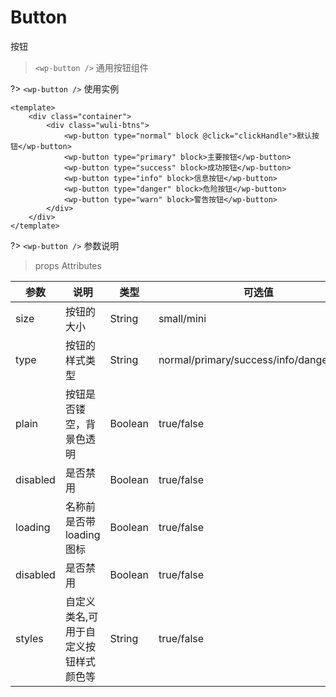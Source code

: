 # Button 

按钮

> `<wp-button />` 通用按钮组件

?> `<wp-button />` 使用实例
``` vue
<template>
    <div class="container">
        <div class="wuli-btns">
            <wp-button type="normal" block @click="clickHandle">默认按钮</wp-button>
            <wp-button type="primary" block>主要按钮</wp-button>
            <wp-button type="success" block>成功按钮</wp-button>
            <wp-button type="info" block>信息按钮</wp-button>
            <wp-button type="danger" block>危险按钮</wp-button>
            <wp-button type="warn" block>警告按钮</wp-button>
        </div>
    </div>
</template>
```
?> `<wp-button />` 参数说明

> props Attributes

|参数|说明|类型|可选值|默认|
| ------ | ------ | ------ |------ |------ |
| size | 按钮的大小 | String | small/mini | large |
| type | 按钮的样式类型 | String | normal/primary/success/info/danger/warn | normal |
| plain | 按钮是否镂空，背景色透明 | Boolean | true/false | false |
| disabled | 是否禁用 | Boolean | true/false | false |
| loading | 名称前是否带 loading 图标 | Boolean | true/false | false |
| disabled | 是否禁用 | Boolean | true/false | false |
| styles | 自定义类名,可用于自定义按钮样式颜色等 | String | true/false | - |

